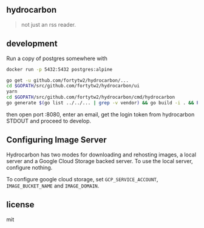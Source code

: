 ## hydrocarbon

> not just an rss reader.

## development

Run a copy of postgres somewhere with

```sh
docker run -p 5432:5432 postgres:alpine
```

```sh
go get -u github.com/fortytw2/hydrocarbon/...
cd $GOPATH/src/github.com/fortytw2/hydrocarbon/ui
yarn
cd $GOPATH/src/github.com/fortytw2/hydrocarbon/cmd/hydrocarbon
go generate $(go list ../../... | grep -v vendor) && go build -i . && POSTGRES_DSN=postgres://postgres:postgres@localhost:5432/postgres?sslmode=disable ./hydrocarbon -autoexplain
```

then open port :8080, enter an email, get the login token from hydrocarbon STDOUT
and proceed to develop.

## Configuring Image Server

Hydrocarbon has two modes for downloading and rehosting images, a local server
and a Google Cloud Storage backed server. To use the local server, configure nothing.

To configure google cloud storage, set `GCP_SERVICE_ACCOUNT`, `IMAGE_BUCKET_NAME`
and `IMAGE_DOMAIN`.

## license

mit
